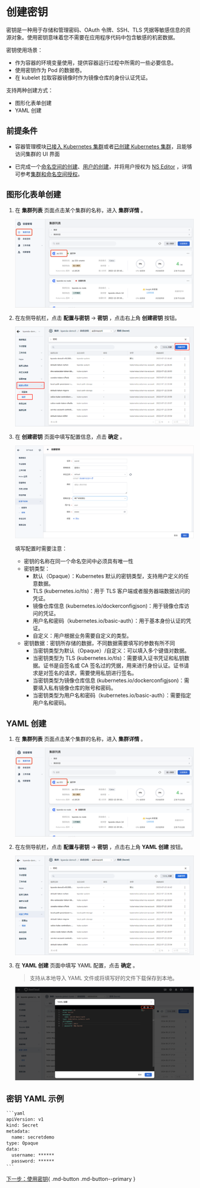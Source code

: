 # 创建密钥

密钥是一种用于存储和管理密码、OAuth 令牌、SSH、TLS 凭据等敏感信息的资源对象。使用密钥意味着您不需要在应用程序代码中包含敏感的机密数据。

密钥使用场景：

- 作为容器的环境变量使用，提供容器运行过程中所需的一些必要信息。
- 使用密钥作为 Pod 的数据卷。
- 在 kubelet 拉取容器镜像时作为镜像仓库的身份认证凭证。

支持两种创建方式：

- 图形化表单创建
- YAML 创建

## 前提条件

- 容器管理模块[已接入 Kubernetes 集群](../clusters/integrate-cluster.md)或者[已创建 Kubernetes 集群](../clusters/create-cluster.md)，且能够访问集群的 UI 界面

- 已完成一个[命名空间的创建](../namespaces/createns.md)、[用户的创建](../../ghippo/access-control/user.md)，并将用户授权为 [NS Editor](../permissions/permission-brief.md#ns-editor) ，详情可参考[集群和命名空间授权](../permissions/cluster-ns-auth.md)。

## 图形化表单创建

1. 在 __集群列表__ 页面点击某个集群的名称，进入 __集群详情__ 。

    ![集群详情](../../../images/deploy01_12.png)

2. 在左侧导航栏，点击 __配置与密钥__ -> __密钥__ ，点击右上角 __创建密钥__ 按钮。

    ![创建密钥](../../../images/secret01_1.png)

3. 在 __创建密钥__ 页面中填写配置信息，点击 __确定__ 。

    ![创建密钥](../../../images/secret02_1.png)

    填写配置时需要注意：

    - 密钥的名称在同一个命名空间中必须具有唯一性
    - 密钥类型：
        - 默认（Opaque）：Kubernetes 默认的密钥类型，支持用户定义的任意数据。
        - TLS (kubernetes.io/tls)：用于 TLS 客户端或者服务器端数据访问的凭证。
        - 镜像仓库信息 (kubernetes.io/dockerconfigjson)：用于镜像仓库访问的凭证。
        - 用户名和密码（kubernetes.io/basic-auth）：用于基本身份认证的凭证。
        - 自定义：用户根据业务需要自定义的类型。
    - 密钥数据：密钥所存储的数据，不同数据需要填写的参数有所不同
        - 当密钥类型为默认（Opaque）/自定义：可以填入多个键值对数据。
        - 当密钥类型为 TLS (kubernetes.io/tls)：需要填入证书凭证和私钥数据。证书是自签名或 CA 签名过的凭据，用来进行身份认证。证书请求是对签名的请求，需要使用私钥进行签名。
        - 当密钥类型为镜像仓库信息 (kubernetes.io/dockerconfigjson)：需要填入私有镜像仓库的账号和密码。
        - 当密钥类型为用户名和密码（kubernetes.io/basic-auth）：需要指定用户名和密码。

## YAML 创建

1. 在 __集群列表__ 页面点击某个集群的名称，进入 __集群详情__ 。

    ![集群详情](../../../images/deploy01_12.png)

2. 在左侧导航栏，点击 __配置与密钥__ -> __密钥__ ，点击右上角 __YAML 创建__ 按钮。

    ![YAML 创建](../../../images/secret03_1.png)

3. 在 __YAML 创建__ 页面中填写 YAML 配置，点击 __确定__ 。

    > 支持从本地导入 YAML 文件或将填写好的文件下载保存到本地。

    ![YAML 创建](../images/secret04.png)

## 密钥 YAML 示例

    ```yaml
    apiVersion: v1
    kind: Secret
    metadata:
      name: secretdemo
    type: Opaque
    data:
      username: ******
      password: ******
    ```

[下一步：使用密钥](use-secret.md){ .md-button .md-button--primary }
